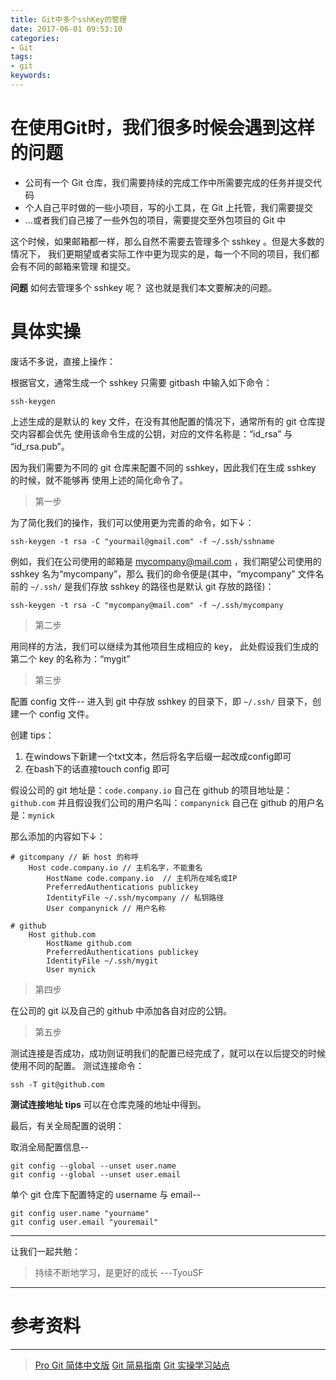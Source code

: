 ```yaml
---
title: Git中多个sshKey的管理
date: 2017-06-01 09:53:10
categories:
- Git
tags:
- git
keywords:
---
```



# 在使用Git时，我们很多时候会遇到这样的问题

- 公司有一个 Git 仓库，我们需要持续的完成工作中所需要完成的任务并提交代码
- 个人自己平时做的一些小项目，写的小工具，在 Git 上托管，我们需要提交
- ...或者我们自己接了一些外包的项目，需要提交至外包项目的 Git 中

这个时候，如果邮箱都一样，那么自然不需要去管理多个 sshkey 。但是大多数的情况下，
我们更期望或者实际工作中更为现实的是，每一个不同的项目，我们都会有不同的邮箱来管理
和提交。

**问题**
如何去管理多个 sshkey 呢？
这也就是我们本文要解决的问题。
<!--more-->

# 具体实操

废话不多说，直接上操作：

根据官文，通常生成一个 sshkey 只需要 gitbash 中输入如下命令：
```
ssh-keygen
```

上述生成的是默认的 key 文件，在没有其他配置的情况下，通常所有的 git 仓库提交内容都会优先
使用该命令生成的公钥，对应的文件名称是：“id_rsa” 与 “id_rsa.pub”。

因为我们需要为不同的 git 仓库来配置不同的 sshkey，因此我们在生成 sshkey 的时候，就不能够再
使用上述的简化命令了。

> 第一步

为了简化我们的操作，我们可以使用更为完善的命令，如下↓：
```
ssh-keygen -t rsa -C "yourmail@gmail.com" -f ~/.ssh/sshname
```
例如，我们在公司使用的邮箱是 mycompany@mail.com ，我们期望公司使用的 sshkey 名为“mycompany”，那么
我们的命令便是(其中，“mycompany” 文件名前的 `~/.ssh/` 是我们存放 sshkey 的路径也是默认 git 存放的路径)：
```
ssh-keygen -t rsa -C "mycompany@mail.com" -f ~/.ssh/mycompany
```

> 第二步

用同样的方法，我们可以继续为其他项目生成相应的 key，
此处假设我们生成的第二个 key 的名称为：“mygit”

> 第三步

配置 config 文件--
进入到 git 中存放 sshkey 的目录下，即 `~/.ssh/` 目录下，创建一个 config 文件。

创建 tips：
1. 在windows下新建一个txt文本，然后将名字后缀一起改成config即可
2. 在bash下的话直接touch config 即可

假设公司的 git 地址是：`code.company.io`
自己在 github 的项目地址是：`github.com`
并且假设我们公司的用户名叫：`companynick`
自己在 github 的用户名是：`mynick`

那么添加的内容如下↓：
```
# gitcompany // 新 host 的称呼
	Host code.company.io // 主机名字，不能重名
    	HostName code.company.io  // 主机所在域名或IP
        PreferredAuthentications publickey
        IdentityFile ~/.ssh/mycompany // 私钥路径
        User companynick // 用户名称

# github
    Host github.com
        HostName github.com
        PreferredAuthentications publickey
        IdentityFile ~/.ssh/mygit
        User mynick
```

> 第四步

在公司的 git 以及自己的 github 中添加各自对应的公钥。

> 第五步

测试连接是否成功，成功则证明我们的配置已经完成了，就可以在以后提交的时候使用不同的配置。
测试连接命令：
```
ssh -T git@github.com
```

**测试连接地址 tips**
可以在仓库克隆的地址中得到。

最后，有关全局配置的说明：

取消全局配置信息--
```
git config --global --unset user.name
git config --global --unset user.email
```

单个 git 仓库下配置特定的 username 与 email--
```
git config user.name "yourname"
git config user.email "youremail"
```

----


让我们一起共勉：
> 持续不断地学习，是更好的成长 ---TyouSF

****

# 参考资料

----

> [Pro Git 简体中文版](http://iissnan.com/progit/)
> [Git 简易指南](http://www.bootcss.com/p/git-guide/)
> [Git 实操学习站点](http://learngitbranching.js.org/)
